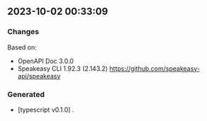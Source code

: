 

## 2023-10-02 00:33:09
### Changes
Based on:
- OpenAPI Doc 3.0.0 
- Speakeasy CLI 1.92.3 (2.143.2) https://github.com/speakeasy-api/speakeasy
### Generated
- [typescript v0.1.0] .